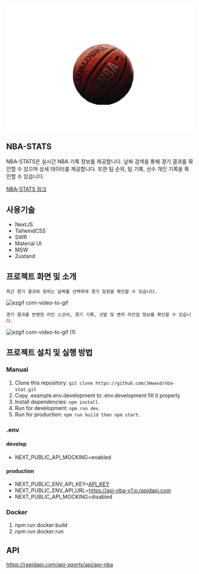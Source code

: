 ![nba-symbol](./public/icon.png)

## NBA-STATS

NBA-STATS은 실시간 NBA 기록 정보를 제공합니다. 날짜 검색을 통해 경기 결과를 확인할 수 있으며 상세 데이터를 제공합니다. 또한 팀 순위, 팀 기록, 선수 개인 기록을 확인할 수 있습니다.

[NBA-STATS 링크](https://nbastatsgames.com)

## 사용기술

- NextJS
- TailwindCSS
- SWR
- Material UI
- MSW
- Zustand

## 프로젝트 화면 및 소개
```
최근 경기 결과와 원하는 날짜를 선택하여 경기 일정을 확인할 수 있습니다.
```
![ezgif com-video-to-gif](https://github.com/Jmwasd/nba-stat/assets/66477332/dff3f859-5e90-46e0-92b2-666f15d0ac4e)

```
경기 결과를 반영한 라인 스코어, 경기 기록, 선발 및 벤치 라인업 정보를 확인할 수 있습니다.
```
![ezgif com-video-to-gif (1)](https://github.com/Jmwasd/nba-stat/assets/66477332/bfd5157e-6c03-43c4-9197-efd503a3a7aa)

## 프로젝트 설치 및 실행 방법

### Manual

1. Clone this repository: `git clone https://github.com/Jmwasd/nba-stat.git`
2. Copy .example.env.development to .env.development fill it properly
3. Install dependencies: `npm install`.
4. Run for development: `npm run dev`.
5. Run for production: `npm run build then npm start`.

### .env

#### develop

- NEXT_PUBLIC_API_MOCKING=enabled

#### production

- NEXT_PUBLIC_ENV_API_KEY=[API_KEY](https://rapidapi.com/api-sports/api/api-nba/pricing)
- NEXT_PUBLIC_ENV_API_URL=https://api-nba-v1.p.rapidapi.com
- NEXT_PUBLIC_API_MOCKING=disabled

### Docker

1. npm run docker:build
2. npm run docker:run

## API

https://rapidapi.com/api-sports/api/api-nba

